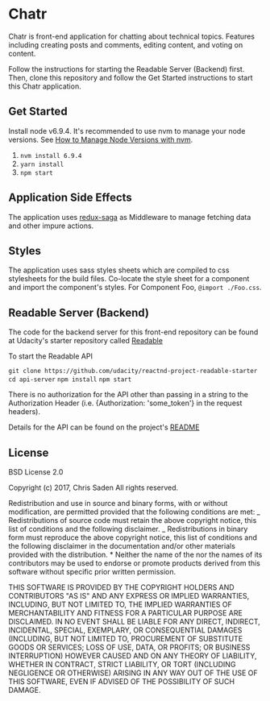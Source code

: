 # Chatr

Chatr is front-end application for chatting about technical topics. Features including creating posts and comments, editing content, and voting on content.

Follow the instructions for starting the Readable Server (Backend) first.
Then, clone this repository and follow the Get Started instructions to start this Chatr application.

## Get Started

Install node v6.9.4. It's recommended to use nvm to manage your node versions. See [How to Manage Node Versions with nvm](https://www.sitepoint.com/quick-tip-multiple-versions-node-nvm/).

1. `nvm install 6.9.4`
2. `yarn install`
3. `npm start`

## Application Side Effects

The application uses [redux-saga](https://github.com/redux-saga/redux-saga) as Middleware to manage fetching data and other impure actions.

## Styles

The application uses sass styles sheets which are compiled to css stylesheets for the build files. Co-locate the style sheet for a component and import the component's styles. For Component Foo, `@import ./Foo.css`.

## Readable Server (Backend)

The code for the backend server for this front-end repository can be found at Udacity's starter repository called [Readable](https://github.com/udacity/reactnd-project-readable-starter)

To start the Readable API

`git clone https://github.com/udacity/reactnd-project-readable-starter`
`cd api-server`
`npm install`
`npm start`

There is no authorization for the API other than passing in a string to the Authorization Header (i.e. {Authorization: 'some_token'} in the request headers).

Details for the API can be found on the project's [README](https://github.com/udacity/reactnd-project-readable-starter/blob/master/api-server/README.md)

## License

BSD License 2.0

Copyright (c) 2017, Chris Saden
All rights reserved.

Redistribution and use in source and binary forms, with or without
modification, are permitted provided that the following conditions are met:
_ Redistributions of source code must retain the above copyright
notice, this list of conditions and the following disclaimer.
_ Redistributions in binary form must reproduce the above copyright
notice, this list of conditions and the following disclaimer in the
documentation and/or other materials provided with the distribution. \* Neither the name of the <organization> nor the
names of its contributors may be used to endorse or promote products
derived from this software without specific prior written permission.

THIS SOFTWARE IS PROVIDED BY THE COPYRIGHT HOLDERS AND CONTRIBUTORS "AS IS" AND
ANY EXPRESS OR IMPLIED WARRANTIES, INCLUDING, BUT NOT LIMITED TO, THE IMPLIED
WARRANTIES OF MERCHANTABILITY AND FITNESS FOR A PARTICULAR PURPOSE ARE
DISCLAIMED. IN NO EVENT SHALL <COPYRIGHT HOLDER> BE LIABLE FOR ANY
DIRECT, INDIRECT, INCIDENTAL, SPECIAL, EXEMPLARY, OR CONSEQUENTIAL DAMAGES
(INCLUDING, BUT NOT LIMITED TO, PROCUREMENT OF SUBSTITUTE GOODS OR SERVICES;
LOSS OF USE, DATA, OR PROFITS; OR BUSINESS INTERRUPTION) HOWEVER CAUSED AND
ON ANY THEORY OF LIABILITY, WHETHER IN CONTRACT, STRICT LIABILITY, OR TORT
(INCLUDING NEGLIGENCE OR OTHERWISE) ARISING IN ANY WAY OUT OF THE USE OF THIS
SOFTWARE, EVEN IF ADVISED OF THE POSSIBILITY OF SUCH DAMAGE.
